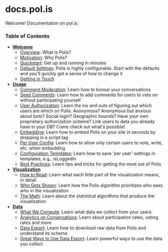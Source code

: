 # docs.pol.is

Welcome! Documentation on pol.is:

### Table of Contents

* **[Welcome](welcome/README.md)**
  * [Overview](welcome/Overview.md): What is Polis?
  * [Motivation](welcome/Motivation.md): Why Polis?
  * [Quickstart](welcome/Quickstart.md): Get up and running in minutes
  * [Default Settings](welcome/DefaultSettings.md): Polis is highly configurable. Start with the defaults and you'll quickly get a sense of how to change it
  * [Getting in Touch](welcome/GettingInTouch.md)
* **[Usage](usage/README.md)**
  * [Comment Moderation](usage/CommentModeration.md): Learn how to bonsai your conversations
  * [Seed Comments](usage/SeedComments.md): Learn how to add comments for users to vote on without participating yourself
  * [User Authorization](usage/UserAuthorization.md): Learn the ins and outs of figuring out which users are which on Polis. Anonymous? Anonymous but anxious about bots? Social login? Geographic bounds? Have your own proprietary authorization scheme? Link users to data you already have in your DB? Come check out what's possible!
  * [Embedding](usage/Embedding.md): Learn how to embed Polis on your site in seconds by dropping in a script tag
  * [Per User Config](usage/PerUserConfig): Learn how to allow only certain users to vote, write, etc. when embedding
  * [Configuration Templates](usage/ConfigurationTemplates.md): Learn how to save 'per user' settings in templates, e.g., isLoggedIn
  * [Best Practices](usage/BestPractices.md): Learn tips and tricks for getting the most out of Polis
* **[Visualization](visualization/README.md)**
  * [How to Read](visualization/HowToRead.md): Learn what each little part of the visualization means, in detail
  * [Who Gets Shown](visualization/WhoGetsShown.md): Learn how the Polis algorithm prioritizes who sees who in the visualization
  * [The Math](visualization/TheMath.md): Learn about the statistical algorithms that produce the visualization
* **[Data](data/README.md)**
  * [What We Compute](data/WhatWeCompute.md): Learn what data we collect from your users
  * [Analytics on Conversations](data/Analytics.md): Learn about participation rates, voting rates and more
  * [Data Export](data/Export.md): Learn how to download raw data from Polis and understand its schema
  * [Great Ways to Use Data Export](data/HowToUse.md): Learn powerful ways to use the data you collect

